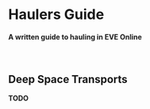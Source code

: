 # Haulers Guide #
#### A written guide to hauling in EVE Online
<br>  

## Deep Space Transports
**TODO**